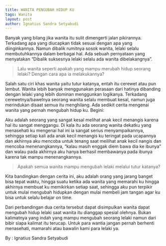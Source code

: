```yaml
---
title: WANITA PENGUBAH HIDUP KU
tags: Wanita
layout: post
author: Ignatius Sandra Setyabudi
---
```

Banyak yang bilang jika wanita itu sulit dimengerti jalan pikirannya. Terkadang apa yang diucapkan tidak sesuai dengan apa yang diinginkannya. Namun dibalik rumitnya sosok wanita, lelaki selalu membutuhkannya dalam berbagai hal. Ada sebuah pernyataan yang menyatakan “Dibalik suksesnya lelaki selalu ada wanita dibelakangnya”. 

> Lalu wanita seperti apakah yang mampu merubah hidup seorang lelaki? Dengan cara apa ia melakukannya?

Salah satu ciri khas wanita yaitu tutur katanya, entah itu cerewet atau pun lembut. Wanita lebih banyak menggunakan perasaan dari hatinya dibanding dengan lelaki yang lebih dominan menggunkan logikanya. Terkadang cerewetnya/bawelnya seorang wanita selalu membuat kesal, namun juga merindukan disaat semua itu menghilang. Ada sedikit cerita mengenai wanita yang pernah mengubah hidup ku. Begini:

Aku adalah seorang yang sangat kesal melihat anak kecil menangis karena hal itu sangat menggangu. Di kala itu ada seorang wanita dekatku yang menasehati ku mengenai hal ini ia sangat serius menyampaikannya, sehingga setiap kali ada anak kecil menangis ku teringat pada ucapannya dan akhirnya aku mencoba untuk tenang saat meilihat anak kecil nangis dan mencoba menenangkannya, “kalau masih enggak diem bawa dia ke ibunya” dan walau pada akhirnya aku hanya berhasil membawanya pada ibunya karena tak mampu menenangkannya. 

> Apakah semua wanita mampu mengubah lelaki melalui tutur katanya?

Kita bandingkan dengan cerita ini, aku adalah orang yang jarang banget bisa tepat waktu, hingga suatu ketika ada wanita yang memarahi ku hingga akhirnya membuat ku memikirkan setiap saat, sehingga aku pun terpikir untuk mulai mengubah hidupkan dengan mulai membeli jam tangan agar ku bisa untuk selalu belajar on time. 

Dari perbandingan dua cerita tersebut dapat disimpulkan wanita dapat mengubah hidup lelaki saat wanita itu dianggap spesial olehnya. Bukan kalimatnya yang indah yang mampu mengubah seorang lelaki namun dari bibir siapa kalimat itu terucap. 
Untuk para wantia jangan pernah berhenti menasehati, mamarahi atau bawalin kami para lelaki ya.


By : Ignatius Sandra Setyabudi 
